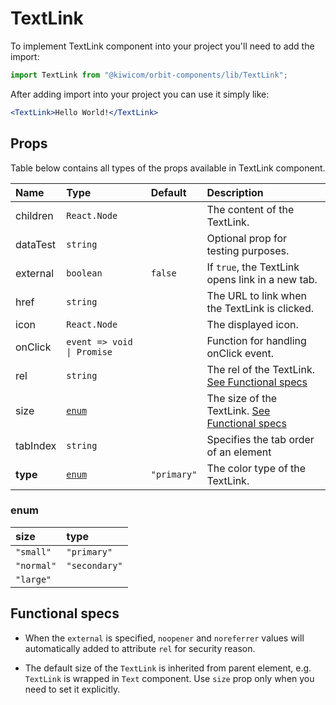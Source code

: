 # TextLink
To implement TextLink component into your project you'll need to add the import:
```jsx
import TextLink from "@kiwicom/orbit-components/lib/TextLink";
```
After adding import into your project you can use it simply like:
```jsx
<TextLink>Hello World!</TextLink>
```
## Props
Table below contains all types of the props available in TextLink component.

| Name          | Type                        | Default         | Description                      |
| :------------ | :-------------------------- | :-------------- | :------------------------------- |
| children      | `React.Node`                |                 | The content of the TextLink.
| dataTest      | `string`                    |                 | Optional prop for testing purposes.
| external      | `boolean`                   | `false`         | If `true`, the TextLink opens link in a new tab.
| href          | `string`                    |                 | The URL to link when the TextLink is clicked.
| icon          | `React.Node`                |                 | The displayed icon.
| onClick       | `event => void \| Promise`  |                 | Function for handling onClick event.
| rel           | `string`                    |                 | The rel of the TextLink. [See Functional specs](#functional-specs)
| size          | [`enum`](#enum)             |                 | The size of the TextLink. [See Functional specs](#functional-specs)
| tabIndex      | `string`                    |                 | Specifies the tab order of an element
| **type**      | [`enum`](#enum)             | `"primary"`     | The color type of the TextLink.

### enum

| size          | type          |
| :------------ | :------------ |
| `"small"`     | `"primary"`   |
| `"normal"`    | `"secondary"` |
| `"large"`     |

## Functional specs
* When the `external` is specified, `noopener` and `noreferrer` values will automatically added to attribute `rel` for security reason.

* The default size of the `TextLink` is inherited from parent element, e.g. `TextLink` is wrapped in `Text` component. Use `size` prop only when you need to set it explicitly.
